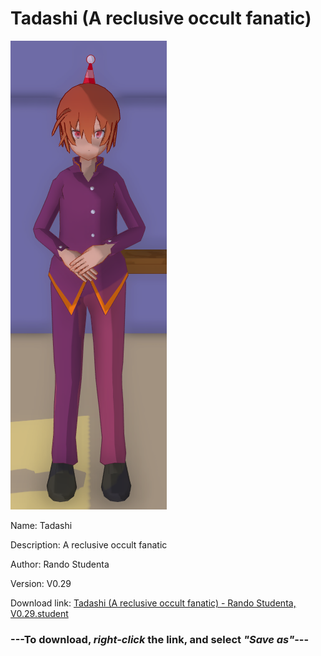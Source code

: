 # Tadashi (A reclusive occult fanatic)

<img src = "https://raw.githubusercontent.com/Arbiter1223/Daigaku-Gurashi-Custom-Students/master/Students/Files/Tadashi%20(A%20reclusive%20occult%20fanatic).png">

Name: Tadashi

Description: A reclusive occult fanatic

Author: Rando Studenta

Version: V0.29

Download link: <a href="https://raw.githubusercontent.com/Arbiter1223/Daigaku-Gurashi-Custom-Students/master/Students/Files/Tadashi%20(A%20reclusive%20occult%20fanatic)%20-%20Rando%20Studenta%2C%20V0.29.student">Tadashi (A reclusive occult fanatic) - Rando Studenta, V0.29.student</a>

### ---**To download, _right-click_ the link, and select _"Save as"_**---
